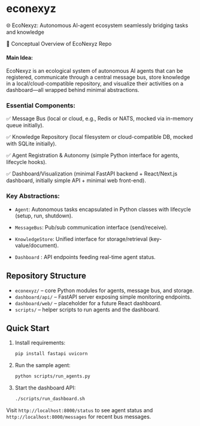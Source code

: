 # econexyz

🌐 EcoNexyz: Autonomous AI-agent ecosystem seamlessly bridging tasks and knowledge

🧠 Conceptual Overview of EcoNexyz Repo
#### Main Idea:
EcoNexyz is an ecological system of autonomous AI agents that can be registered, communicate through a central message bus, store knowledge in a local/cloud-compatible repository, and visualize their activities on a dashboard—all wrapped behind minimal abstractions.

### Essential Components:

✅ Message Bus (local or cloud, e.g., Redis or NATS, mocked via in-memory queue initially).

✅ Knowledge Repository (local filesystem or cloud-compatible DB, mocked with SQLite initially).

✅ Agent Registration & Autonomy (simple Python interface for agents, lifecycle hooks).

✅ Dashboard/Visualization (minimal FastAPI backend + React/Next.js dashboard, initially simple API + minimal web front-end).

### Key Abstractions:
- `Agent`: Autonomous tasks encapsulated in Python classes with lifecycle (setup, run, shutdown).

- `MessageBus`: Pub/sub communication interface (send/receive).

- `KnowledgeStore`: Unified interface for storage/retrieval (key-value/document).

- `Dashboard` : API endpoints feeding real-time agent status.


## Repository Structure

- `econexyz/` – core Python modules for agents, message bus, and storage.
- `dashboard/api/` – FastAPI server exposing simple monitoring endpoints.
- `dashboard/web/` – placeholder for a future React dashboard.
- `scripts/` – helper scripts to run agents and the dashboard.

## Quick Start

1. Install requirements:
   ```bash
   pip install fastapi uvicorn
   ```
2. Run the sample agent:
   ```bash
   python scripts/run_agents.py
   ```
3. Start the dashboard API:
   ```bash
   ./scripts/run_dashboard.sh
   ```

Visit `http://localhost:8000/status` to see agent status and `http://localhost:8000/messages` for recent bus messages.
